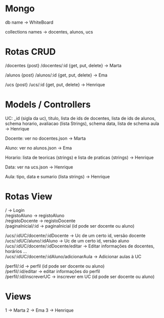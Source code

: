 # Mongo
db name -> WhiteBoard

collections names -> docentes, alunos, ucs

# Rotas CRUD
/docentes {post}
/docentes/:id {get, put, delete} -> Marta

/alunos {post}
/alunos/:id {get, put, delete} -> Ema

/ucs {post}
/ucs/:id {get, put, delete} -> Henrique


# Models / Controllers
UC: _id (sigla da uc), titulo, lista de ids de docentes, lista de ids de alunos, schema horario, avaliacao (lista Strings), schema data, lista de schema aula -> Henrique

Docente: ver no docentes.json -> Marta

Aluno: ver no alunos.json -> Ema

Horario: lista de teoricas (strings) e lista de praticas (strings) -> Henrique

Data: ver na ucs.json -> Henrique

Aula: tipo, data e sumario (lista strings) -> Henrique

# Rotas View
/ -> Login  
/registoAluno -> registoAluno  
/registoDocente -> registoDocente  
/paginaInicial/:id -> paginaInicial (id pode ser docente ou aluno)  

/ucs/:idUC/docente/:idDocente -> Uc de um certo id, versão docente  
/ucs/:idUC/aluno/:idAluno -> Uc de um certo id, versão aluno  
/ucs/:idUC/docente/:idDocente/editar -> Editar informações de docentes, horários ...  
/ucs/:idUC/docente/:idAluno/adicionarAula -> Adicionar aulas à UC  

/perfil/:id -> perfil (id pode ser docente ou aluno)  
/perfil/:id/editar -> editar informações do perfil  
/perfil/:id/inscreverUC -> inscrever em UC (id pode ser docente ou aluno)  


# Views

1 -> Marta
2 -> Ema
3 -> Henrique